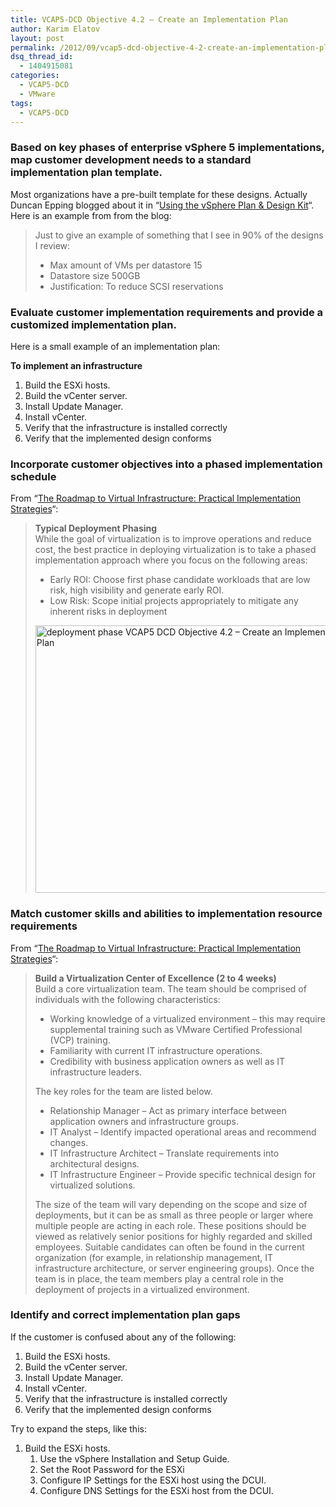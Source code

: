 ```yaml
---
title: VCAP5-DCD Objective 4.2 – Create an Implementation Plan
author: Karim Elatov
layout: post
permalink: /2012/09/vcap5-dcd-objective-4-2-create-an-implementation-plan/
dsq_thread_id:
  - 1404915081
categories:
  - VCAP5-DCD
  - VMware
tags:
  - VCAP5-DCD
---
```

### Based on key phases of enterprise vSphere 5 implementations, map customer development needs to a standard implementation plan template.

Most organizations have a pre-built template for these designs. Actually Duncan Epping blogged about it in &#8220;<a href="http://www.yellow-bricks.com/2011/02/02/using-the-vsphere-plan-design-kit/" onclick="javascript:_gaq.push(['_trackEvent','outbound-article','http://www.yellow-bricks.com/2011/02/02/using-the-vsphere-plan-design-kit/']);">Using the vSphere Plan & Design Kit</a>&#8220;. Here is an example from from the blog:

> Just to give an example of something that I see in 90% of the designs I review:
> 
> *   Max amount of VMs per datastore 15
> *   Datastore size 500GB
> *   Justification: To reduce SCSI reservations

### Evaluate customer implementation requirements and provide a customized implementation plan.

Here is a small example of an implementation plan:

**To implement an infrastructure**

1.  Build the ESXi hosts.
2.  Build the vCenter server.
3.  Install Update Manager.
4.  Install vCenter.
5.  Verify that the infrastructure is installed correctly
6.  Verify that the implemented design conforms

### Incorporate customer objectives into a phased implementation schedule

From &#8220;<a href="http://download3.vmware.com/elq/pdf/wp_roadmaptovirtualinfrastructure.pdf" onclick="javascript:_gaq.push(['_trackEvent','download','http://download3.vmware.com/elq/pdf/wp_roadmaptovirtualinfrastructure.pdf']);">The Roadmap to Virtual Infrastructure: Practical Implementation Strategies</a>&#8220;:

> **Typical Deployment Phasing**  
> While the goal of virtualization is to improve operations and reduce cost, the best practice in deploying virtualization is to take a phased implementation approach where you focus on the following areas:
> 
> *   Early ROI: Choose first phase candidate workloads that are low risk, high visibility and generate early ROI.
> *   Low Risk: Scope initial projects appropriately to mitigate any inherent risks in deployment
> 
> <a href="http://virtuallyhyper.com/wp-content/uploads/2012/09/deployment_phase.png" onclick="javascript:_gaq.push(['_trackEvent','outbound-article','http://virtuallyhyper.com/wp-content/uploads/2012/09/deployment_phase.png']);"><img class="alignnone size-full wp-image-3381" title="deployment_phase" src="http://virtuallyhyper.com/wp-content/uploads/2012/09/deployment_phase.png" alt="deployment phase VCAP5 DCD Objective 4.2 – Create an Implementation Plan " width="511" height="428" /></a>

### Match customer skills and abilities to implementation resource requirements

From &#8220;<a href="http://download3.vmware.com/elq/pdf/wp_roadmaptovirtualinfrastructure.pdf" onclick="javascript:_gaq.push(['_trackEvent','download','http://download3.vmware.com/elq/pdf/wp_roadmaptovirtualinfrastructure.pdf']);">The Roadmap to Virtual Infrastructure: Practical Implementation Strategies</a>&#8220;:

> **Build a Virtualization Center of Excellence (2 to 4 weeks)**  
> Build a core virtualization team. The team should be comprised of individuals with the following characteristics:
> 
> *   Working knowledge of a virtualized environment – this may require supplemental training such as VMware Certified Professional (VCP) training.
> *   Familiarity with current IT infrastructure operations.
> *   Credibility with business application owners as well as IT infrastructure leaders.
> 
> The key roles for the team are listed below.
> 
> *   Relationship Manager – Act as primary interface between application owners and infrastructure groups.
> *   IT Analyst – Identify impacted operational areas and recommend changes.
> *   IT Infrastructure Architect – Translate requirements into architectural designs.
> *   IT Infrastructure Engineer – Provide specific technical design for virtualized solutions.
> 
> The size of the team will vary depending on the scope and size of deployments, but it can be as small as three people or larger where multiple people are acting in each role. These positions should be viewed as relatively senior positions for highly regarded and skilled employees. Suitable candidates can often be found in the current organization (for example, in relationship management, IT infrastructure architecture, or server engineering groups). Once the team is in place, the team members play a central role in the deployment of projects in a virtualized environment.

### Identify and correct implementation plan gaps

If the customer is confused about any of the following:

1.  Build the ESXi hosts.
2.  Build the vCenter server.
3.  Install Update Manager.
4.  Install vCenter.
5.  Verify that the infrastructure is installed correctly
6.  Verify that the implemented design conforms

Try to expand the steps, like this:

1.  Build the ESXi hosts. 
    1.  Use the vSphere Installation and Setup Guide.
    2.  Set the Root Password for the ESXi
    3.  Configure IP Settings for the ESXi host using the DCUI.
    4.  Configure DNS Settings for the ESXi host from the DCUI.


